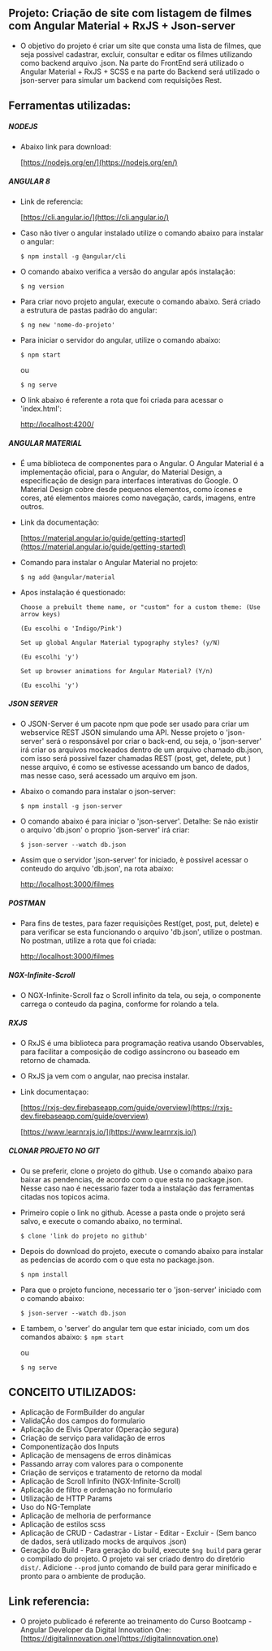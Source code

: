 ## Projeto: Criação de site com listagem de filmes com Angular Material + RxJS + Json-server

- O objetivo do projeto é criar um site que consta uma lista de filmes, que seja possivel cadastrar, excluir, consultar e editar os filmes utilizando como backend arquivo .json. Na parte do FrontEnd será utilizado o Angular Material + RxJS + SCSS e na parte do Backend será utilizado o json-server para simular um backend com requisições Rest.

## Ferramentas utilizadas:


##### NODEJS 

- Abaixo link para download:

	[https://nodejs.org/en/](https://nodejs.org/en/)


##### ANGULAR 8

- Link de referencia: 

	[https://cli.angular.io/](https://cli.angular.io/)

- Caso não tiver o angular instalado utilize o comando abaixo para instalar o angular: 

	`$ npm install -g @angular/cli`

- O comando abaixo verifica a versão do angular após instalação: 

	`$ ng version`

- Para criar novo projeto angular, execute o comando abaixo. Será criado a estrutura de pastas padrão do angular: 

	`$ ng new 'nome-do-projeto'`

- Para iniciar o servidor do angular, utilize o comando abaixo:

	`$ npm start`

	ou 

	`$ ng serve`

- O link abaixo é referente a rota que foi criada para acessar o 'index.html':

	[http://localhost:4200/](http://localhost:4200/)


##### ANGULAR MATERIAL 

- É uma biblioteca de componentes para o Angular. O Angular Material é a implementação oficial, para o Angular, do Material Design, a especificação de design para interfaces interativas do Google. O Material Design cobre desde pequenos elementos, como ícones e cores, até elementos maiores como navegação, cards, imagens, entre outros.

- Link da documentação:

	[https://material.angular.io/guide/getting-started](https://material.angular.io/guide/getting-started)

- Comando para instalar o Angular Material no projeto:

	`$ ng add @angular/material`

- Apos instalação é questionado:

	````
  Choose a prebuilt theme name, or "custom" for a custom theme: (Use arrow keys)

	(Eu escolhi o 'Indigo/Pink')

	Set up global Angular Material typography styles? (y/N)

	(Eu escolhi 'y')

	Set up browser animations for Angular Material? (Y/n)

	(Eu escolhi 'y')
  ````

##### JSON SERVER

- O JSON-Server é um pacote npm que pode ser usado para criar um webservice REST JSON simulando uma API. Nesse projeto o 'json-server' será o responsável por criar o back-end, ou seja, o 'json-server' irá criar os arquivos mockeados dentro de um arquivo chamado db.json, com isso será possivel fazer chamadas REST (post, get, delete, put ) nesse arquivo, é como se estivesse acessando um banco de dados, mas nesse caso, será acessado um arquivo em json.

- Abaixo o comando para instalar o json-server: 

	`$ npm install -g json-server`

- O comando abaixo é para iniciar o 'json-server'. Detalhe: Se não existir o arquivo 'db.json' o proprio 'json-server' irá criar:

	`$ json-server --watch db.json`

- Assim que o servidor 'json-server' for iniciado, è possivel acessar o conteudo do arquivo 'db.json', na rota abaixo:

	[http://localhost:3000/filmes](http://localhost:3000/filmes)


##### POSTMAN

- Para fins de testes, para fazer requisições Rest(get, post, put, delete) e para verificar se esta funcionando o arquivo 'db.json', utilize o postman. No postman, utilize a rota que foi criada:

	[http://localhost:3000/filmes](http://localhost:3000/filmes)

 
##### NGX-Infinite-Scroll

- O NGX-Infinite-Scroll faz o Scroll infinito da tela, ou seja, o componente carrega o conteudo da pagina, conforme for rolando a tela.


##### RXJS

- O RxJS é uma biblioteca para programação reativa usando Observables, para facilitar a composição de codigo assíncrono ou baseado em retorno de chamada.

- O RxJS ja vem com o angular, nao precisa instalar.

- Link documentaçao:

	[https://rxjs-dev.firebaseapp.com/guide/overview](https://rxjs-dev.firebaseapp.com/guide/overview)

	[https://www.learnrxjs.io/](https://www.learnrxjs.io/)


##### CLONAR PROJETO NO GIT

- Ou se preferir, clone o projeto do github. Use o comando abaixo para baixar as pendencias, de acordo com o que esta no package.json. Nesse caso nao é necessario fazer toda a instalação das ferramentas citadas nos topicos acima.

- Primeiro copie o link no github. Acesse a pasta onde o projeto será salvo, e execute o comando abaixo, no terminal.

	`$ clone 'link do projeto no github'`

- Depois do download do projeto, execute o comando abaixo para instalar as pedencias de acordo com o que esta no package.json.

	`$ npm install`

- Para que o projeto funcione, necessario ter o 'json-server' iniciado com o comando abaixo:

	`$ json-server --watch db.json`

- E tambem, o 'server' do angular tem que estar iniciado, com um dos comandos abaixo:
	`$ npm start`

	ou 

	`$ ng serve`


## CONCEITO UTILIZADOS:

- Aplicação de FormBuilder do angular
- ValidaÇÃo dos campos do formulario
- Aplicação de Elvis Operator (Operação segura)
- Criação de serviço para validação de erros
- Componentização dos Inputs
- Aplicação de mensagens de erros dinâmicas
- Passando array com valores para o componente
- Criação de serviços e tratamento de retorno da modal
- Aplicação de Scroll Infinito (NGX-Infinite-Scroll)
- Aplicação de filtro e ordenação no formulario
- Utilização de HTTP Params
- Uso do NG-Template
- Aplicação de melhoria de performance
- Aplicação de estilos scss
- Aplicação de CRUD - Cadastrar - Listar - Editar - Excluir - (Sem banco de dados, será utilizado mocks de arquivos .json)
- Geração do Build - Para geração do build, execute `$ng build` para gerar o compilado do projeto. O projeto vai ser criado dentro do diretório `dist/`. Adicione `--prod` junto comando de build para gerar minificado e pronto para o ambiente de produção.


## Link referencia:

-  O projeto publicado é referente ao treinamento do Curso Bootcamp - Angular Developer da Digital Innovation One: [https://digitalinnovation.one](https://digitalinnovation.one)

